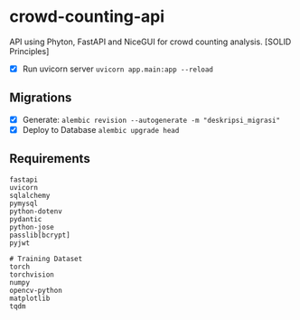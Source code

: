 # crowd-counting-api
API using Phyton, FastAPI and NiceGUI for crowd counting analysis. [SOLID Principles]

- [x] Run uvicorn server `uvicorn app.main:app --reload`

## Migrations
- [x] Generate: `alembic revision --autogenerate -m "deskripsi_migrasi"`
- [x] Deploy to Database `alembic upgrade head`

## Requirements
```
fastapi
uvicorn
sqlalchemy
pymysql
python-dotenv
pydantic
python-jose
passlib[bcrypt]
pyjwt

# Training Dataset
torch 
torchvision 
numpy 
opencv-python 
matplotlib 
tqdm
```